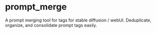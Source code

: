 # prompt_merge
A prompt merging tool for tags for stable diffusion / webUI.  Deduplicate, organize, and consolidate prompt tags easily.
